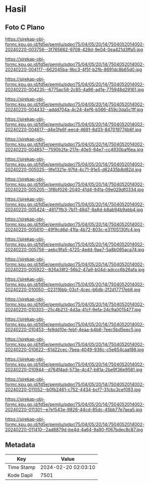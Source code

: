 # Hasil

## Foto C Plano

https://sirekap-obj-formc.kpu.go.id/fd5e/pemilu/pdpr/75/04/05/20/14/7504052014002-20240220-003756--3f765662-9708-428d-9e04-0ea421d3ffa5.jpg

https://sirekap-obj-formc.kpu.go.id/fd5e/pemilu/pdpr/75/04/05/20/14/7504052014002-20240220-004117--662045ba-9bc3-4f5f-b2fb-8691dc8b65d0.jpg

https://sirekap-obj-formc.kpu.go.id/fd5e/pemilu/pdpr/75/04/05/20/14/7504052014002-20240220-004235--6775ac58-2c85-4a96-ad1e-775948d29161.jpg

https://sirekap-obj-formc.kpu.go.id/fd5e/pemilu/pdpr/75/04/05/20/14/7504052014002-20240220-004432--addd704a-4c24-4ef6-b566-459c3da5c1ff.jpg

https://sirekap-obj-formc.kpu.go.id/fd5e/pemilu/pdpr/75/04/05/20/14/7504052014002-20240220-004617--d4e3fe6f-eecd-4691-8d33-847019774b6f.jpg

https://sirekap-obj-formc.kpu.go.id/fd5e/pemilu/pdpr/75/04/05/20/14/7504052014002-20240220-004857--7590b2fa-217e-40e5-84e7-cc4930baf6ea.jpg

https://sirekap-obj-formc.kpu.go.id/fd5e/pemilu/pdpr/75/04/05/20/14/7504052014002-20240220-005025--9fe1321e-97fd-4c71-91e5-d62435b8d82d.jpg

https://sirekap-obj-formc.kpu.go.id/fd5e/pemilu/pdpr/75/04/05/20/14/7504052014002-20240220-005205--3f8bf026-2040-41d4-94fa-09e029df0334.jpg

https://sirekap-obj-formc.kpu.go.id/fd5e/pemilu/pdpr/75/04/05/20/14/7504052014002-20240220-005424--48171fb3-7b11-48d7-8a8d-b8ab94b9abb4.jpg

https://sirekap-obj-formc.kpu.go.id/fd5e/pemilu/pdpr/75/04/05/20/14/7504052014002-20240220-005610--49f9cd6d-41fa-4b72-803c-e31105130fc4.jpg

https://sirekap-obj-formc.kpu.go.id/fd5e/pemilu/pdpr/75/04/05/20/14/7504052014002-20240220-005756--aebc9fa5-4725-4edd-9ae7-5a8b085aca74.jpg

https://sirekap-obj-formc.kpu.go.id/fd5e/pemilu/pdpr/75/04/05/20/14/7504052014002-20240220-005922--826a38f2-56b2-47a9-b04d-adccc6b26afa.jpg

https://sirekap-obj-formc.kpu.go.id/fd5e/pemilu/pdpr/75/04/05/20/14/7504052014002-20240220-010050--023116bb-03cf-4cec-b6db-2f2d17717eb6.jpg

https://sirekap-obj-formc.kpu.go.id/fd5e/pemilu/pdpr/75/04/05/20/14/7504052014002-20240220-010303--25c4b213-4d3a-41cf-9efa-24c9a0015477.jpg

https://sirekap-obj-formc.kpu.go.id/fd5e/pemilu/pdpr/75/04/05/20/14/7504052014002-20240220-010453--fe9dd10e-febf-4eaa-b4b6-7eec5bd5eec5.jpg

https://sirekap-obj-formc.kpu.go.id/fd5e/pemilu/pdpr/75/04/05/20/14/7504052014002-20240220-010622--61d22cec-7bea-4049-936c-c5e654caa186.jpg

https://sirekap-obj-formc.kpu.go.id/fd5e/pemilu/pdpr/75/04/05/20/14/7504052014002-20240220-010944--d764f4ad-573e-4c47-b81a-2be9f36e9581.jpg

https://sirekap-obj-formc.kpu.go.id/fd5e/pemilu/pdpr/75/04/05/20/14/7504052014002-20240220-011052--b0fb2461-c752-4434-bcf7-31cbc3cef093.jpg

https://sirekap-obj-formc.kpu.go.id/fd5e/pemilu/pdpr/75/04/05/20/14/7504052014002-20240220-011301--e7e1543e-9826-44cd-85dc-45bb77e7aea5.jpg

https://sirekap-obj-formc.kpu.go.id/fd5e/pemilu/pdpr/75/04/05/20/14/7504052014002-20240220-011410--2ad8879d-be4d-4a64-9a90-f067bdec8c87.jpg


## Metadata

| Key        | Value               |
| ---------- | ------------------- |
| Time Stamp | 2024-02-20 02:03:10 |
| Kode Dapil | 7501                |



